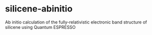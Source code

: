 # silicene-abinitio
Ab initio calculation of the fully-relativistic electronic band structure of silicene using Quantum ESPRESSO
